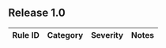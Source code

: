 ## Release 1.0

| Rule ID | Category | Severity | Notes       |
|---------|----------|----------|-------------|